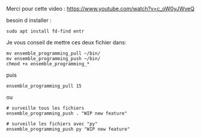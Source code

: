 Merci pour cette video : https://www.youtube.com/watch?v=c_oW0yJWveQ

besoin d installer :
```
sudo apt install fd-find entr
```

Je vous conseil de mettre ces deux fichier dans:

```
mv ensemble_programming_pull ~/bin/
mv ensemble_programming_push ~/bin/
chmod +x ensemble_programming_*
```

puis

```
ensemble_programming_pull 15
```

ou

```
# surveille tous les fichiers
ensemble_programming_push . "WIP new feature"

# surveille les fichiers avec "py"
ensemble_programming_push py "WIP new feature"
```
